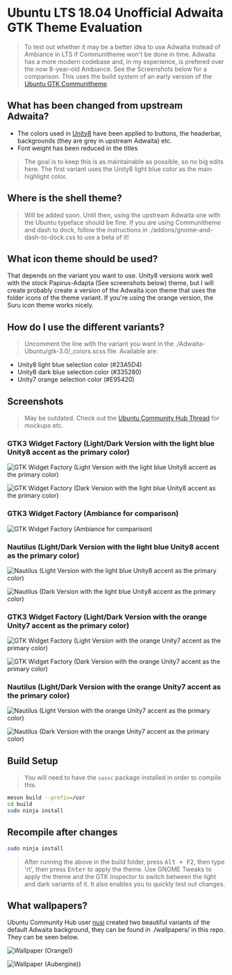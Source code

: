# Ubuntu LTS 18.04 Unofficial Adwaita GTK Theme Evaluation

> To test out whether it may be a better idea to use Adwaita instead of Ambiance in LTS if Communitheme won't be done in time. Adwaita has a more modern codebase and, in my experience, is prefered over the now 8-year-old Ambiance. See the Screenshots below for a comparison. This uses the build system of an early version of the [Ubuntu GTK Communitheme](https://github.com/Ubuntu/gtk-communitheme).

## What has been changed from upstream Adwaita?

- The colors used in [Unity8](https://docs.google.com/presentation/d/1FtHFW67ycl6uvxZqKIZwyinVyOuV9NxXDuJv1SwQ70k/edit#slide=id.g13b3c671fc_1_0) have been applied to buttons, the headerbar, backgrounds (they are grey in upstream Adwaita) etc.
- Font weight has been reduced in the titles
> The goal is to keep this is as maintainable as possible, so no big edits here. The first variant uses the Unity8 light blue color as the main highlight color.

## Where is the shell theme?

> Will be added soon. Until then, using the upstream Adwaita one with the Ubuntu typeface should be fine.
> If you are using Communitheme and dash to dock, follow the instructions in ./addons/gnome-and-dash-to-dock.css to use a beta of it!

## What icon theme should be used?

That depends on the variant you want to use. Unity8 versions work well with the stock Papirus-Adapta (See screenshots below) theme, but I will create probably create a version of the Adwaita icon theme that uses the folder icons of the theme variant. If you're using the orange version, the Suru icon theme works nicely.

## How do I use the different variants?

> Uncomment the line with the variant you want in the ./Adwaita-Ubuntu/gtk-3.0/_colors.scss file. Available are:
- Unity8 light blue selection color (#23A5D4)
- Unity8 dark blue selection color (#335280)
- Unity7 orange selection color (#E95420)

## Screenshots

> May be outdated. Check out the [Ubuntu Community Hub Thread](https://community.ubuntu.com/t/adwaita-theme-with-unity8-colours-and-other-variants/4041) for mockups etc.

### GTK3 Widget Factory (Light/Dark Version with the light blue Unity8 accent as the primary color)

![GTK Widget Factory (Light Version with the light blue Unity8 accent as the primary color)](./screenshots/lightblue-light-widgetfactory.png)

![GTK Widget Factory (Dark Version with the light blue Unity8 accent as the primary color)](./screenshots/lightblue-dark-widgetfactory.png)

### GTK3 Widget Factory (Ambiance for comparison)

![GTK Widget Factory (Ambiance for comparison)](./screenshots/ambiance-widget-factory-light.png)

### Nautilus (Light/Dark Version with the light blue Unity8 accent as the primary color)

![Nautilus (Light Version with the light blue Unity8 accent as the primary color)](./screenshots/lightblue-light-nautilus.png)

![Nautilus (Dark Version with the light blue Unity8 accent as the primary color)](./screenshots/lightblue-dark-nautilus.png)

### GTK3 Widget Factory (Light/Dark Version with the orange Unity7 accent as the primary color)

![GTK Widget Factory (Light Version with the orange Unity7  accent as the primary color)](./screenshots/orange-light-widgetfactory.png)

![GTK Widget Factory (Dark Version with the orange Unity7  accent as the primary color)](./screenshots/orange-dark-widgetfactory.png)

### Nautilus (Light/Dark Version with the orange Unity7 accent as the primary color)

![Nautilus (Light Version with the orange Unity7  accent as the primary color)](./screenshots/orange-light-nautilus.png)

![Nautilus (Dark Version with the orange Unity7  accent as the primary color)](./screenshots/orange-dark-nautilus.png)

## Build Setup

> You will need to have the ```sassc``` package installed in order to compile this.

```bash
meson build --prefix=/usr
cd build
sudo ninja install
```

## Recompile after changes

```bash
sudo ninja install
```

> After running the above in the build folder, press <kbd>Alt + F2</kbd>, then type 'rt', then press <kbd>Enter</kbd> to apply the theme. Use GNOME Tweaks to apply the theme and the GTK Inspector to switch between the light and dark variants of it. It also enables you to quickly test out changes.

## What wallpapers?

Ubuntu Community Hub user [nusi](https://community.ubuntu.com/u/nusi/summary) created two beautiful variants of the default Adwaita background, they can be found in ./wallpapers/ in this repo. They can be seen below.

![Wallpaper (Orange))](./wallpapers/Adwaita-Day-Orange.jpg)

![Wallpaper (Aubergine))](./wallpapers/Adwaita-Day-Aubergine.jpg)
